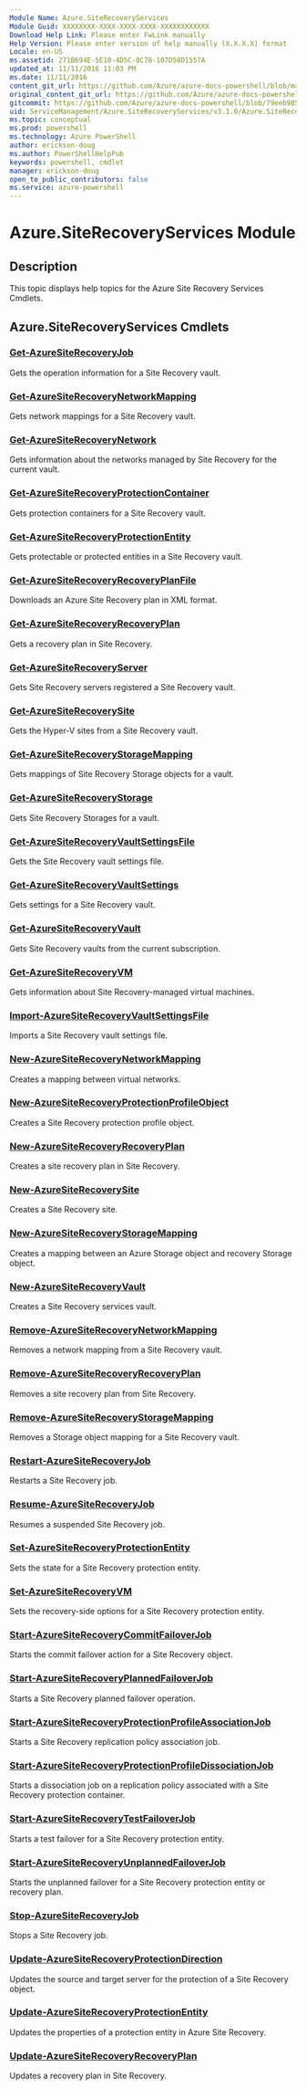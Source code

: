 ```yaml
---
Module Name: Azure.SiteRecoveryServices
Module Guid: XXXXXXXX-XXXX-XXXX-XXXX-XXXXXXXXXXXX
Download Help Link: Please enter FwLink manually
Help Version: Please enter version of help manually (X.X.X.X) format
Locale: en-US
ms.assetid: 271B694E-5E10-4D5C-8C78-107D58D1557A
updated_at: 11/11/2016 11:03 PM
ms.date: 11/11/2016
content_git_url: https://github.com/Azure/azure-docs-powershell/blob/master/azureps-cmdlets-docs/ServiceManagement/Azure.SiteRecoveryServices/v3.1.0/Azure.SiteRecoveryServices.md
original_content_git_url: https://github.com/Azure/azure-docs-powershell/blob/master/azureps-cmdlets-docs/ServiceManagement/Azure.SiteRecoveryServices/v3.1.0/Azure.SiteRecoveryServices.md
gitcommit: https://github.com/Azure/azure-docs-powershell/blob/79eeb985ea480979357fb4695832a0c3d29a48bf/azureps-cmdlets-docs/ServiceManagement/Azure.SiteRecoveryServices/v3.1.0/Azure.SiteRecoveryServices.md
uid: ServiceManagement/Azure.SiteRecoveryServices/v3.1.0/Azure.SiteRecoveryServices.md
ms.topic: conceptual
ms.prod: powershell
ms.technology: Azure PowerShell
author: erickson-doug
ms.author: PowerShellHelpPub
keywords: powershell, cmdlet
manager: erickson-doug
open_to_public_contributors: false
ms.service: azure-powershell
---
```


# Azure.SiteRecoveryServices Module
## Description
This topic displays help topics for the Azure Site Recovery Services Cmdlets.

## Azure.SiteRecoveryServices Cmdlets
### [Get-AzureSiteRecoveryJob](./Get-AzureSiteRecoveryJob.md)
Gets the operation information for a Site Recovery vault.


### [Get-AzureSiteRecoveryNetworkMapping](./Get-AzureSiteRecoveryNetworkMapping.md)
Gets network mappings for a Site Recovery vault.


### [Get-AzureSiteRecoveryNetwork](./Get-AzureSiteRecoveryNetwork.md)
Gets information about the networks managed by Site Recovery for the current vault.


### [Get-AzureSiteRecoveryProtectionContainer](./Get-AzureSiteRecoveryProtectionContainer.md)
Gets protection containers for a Site Recovery vault.


### [Get-AzureSiteRecoveryProtectionEntity](./Get-AzureSiteRecoveryProtectionEntity.md)
Gets protectable or protected entities in a Site Recovery vault.


### [Get-AzureSiteRecoveryRecoveryPlanFile](./Get-AzureSiteRecoveryRecoveryPlanFile.md)
Downloads an Azure Site Recovery plan in XML format.


### [Get-AzureSiteRecoveryRecoveryPlan](./Get-AzureSiteRecoveryRecoveryPlan.md)
Gets a recovery plan in Site Recovery.


### [Get-AzureSiteRecoveryServer](./Get-AzureSiteRecoveryServer.md)
Gets Site Recovery servers registered a Site Recovery vault.


### [Get-AzureSiteRecoverySite](./Get-AzureSiteRecoverySite.md)
Gets the Hyper-V sites from a Site Recovery vault.


### [Get-AzureSiteRecoveryStorageMapping](./Get-AzureSiteRecoveryStorageMapping.md)
Gets mappings of Site Recovery Storage objects for a vault.


### [Get-AzureSiteRecoveryStorage](./Get-AzureSiteRecoveryStorage.md)
Gets Site Recovery Storages for a vault.


### [Get-AzureSiteRecoveryVaultSettingsFile](./Get-AzureSiteRecoveryVaultSettingsFile.md)
Gets the Site Recovery vault settings file.


### [Get-AzureSiteRecoveryVaultSettings](./Get-AzureSiteRecoveryVaultSettings.md)
Gets settings for a Site Recovery vault.


### [Get-AzureSiteRecoveryVault](./Get-AzureSiteRecoveryVault.md)
Gets Site Recovery vaults from the current subscription.


### [Get-AzureSiteRecoveryVM](./Get-AzureSiteRecoveryVM.md)
Gets information about Site Recovery-managed virtual machines.


### [Import-AzureSiteRecoveryVaultSettingsFile](./Import-AzureSiteRecoveryVaultSettingsFile.md)
Imports a Site Recovery vault settings file.


### [New-AzureSiteRecoveryNetworkMapping](./New-AzureSiteRecoveryNetworkMapping.md)
Creates a mapping between virtual networks.


### [New-AzureSiteRecoveryProtectionProfileObject](./New-AzureSiteRecoveryProtectionProfileObject.md)
Creates a Site Recovery protection profile object.


### [New-AzureSiteRecoveryRecoveryPlan](./New-AzureSiteRecoveryRecoveryPlan.md)
Creates a site recovery plan in Site Recovery.


### [New-AzureSiteRecoverySite](./New-AzureSiteRecoverySite.md)
Creates a Site Recovery site.


### [New-AzureSiteRecoveryStorageMapping](./New-AzureSiteRecoveryStorageMapping.md)
Creates a mapping between an Azure Storage object and recovery Storage object.


### [New-AzureSiteRecoveryVault](./New-AzureSiteRecoveryVault.md)
Creates a Site Recovery services vault.


### [Remove-AzureSiteRecoveryNetworkMapping](./Remove-AzureSiteRecoveryNetworkMapping.md)
Removes a network mapping from a Site Recovery vault.


### [Remove-AzureSiteRecoveryRecoveryPlan](./Remove-AzureSiteRecoveryRecoveryPlan.md)
Removes a site recovery plan from Site Recovery.


### [Remove-AzureSiteRecoveryStorageMapping](./Remove-AzureSiteRecoveryStorageMapping.md)
Removes a Storage object mapping for a Site Recovery vault.


### [Restart-AzureSiteRecoveryJob](./Restart-AzureSiteRecoveryJob.md)
Restarts a Site Recovery job.


### [Resume-AzureSiteRecoveryJob](./Resume-AzureSiteRecoveryJob.md)
Resumes a suspended Site Recovery job.


### [Set-AzureSiteRecoveryProtectionEntity](./Set-AzureSiteRecoveryProtectionEntity.md)
Sets the state for a Site Recovery protection entity.


### [Set-AzureSiteRecoveryVM](./Set-AzureSiteRecoveryVM.md)
Sets the recovery-side options for a Site Recovery protection entity.


### [Start-AzureSiteRecoveryCommitFailoverJob](./Start-AzureSiteRecoveryCommitFailoverJob.md)
Starts the commit failover action for a Site Recovery object.


### [Start-AzureSiteRecoveryPlannedFailoverJob](./Start-AzureSiteRecoveryPlannedFailoverJob.md)
Starts a Site Recovery planned failover operation.


### [Start-AzureSiteRecoveryProtectionProfileAssociationJob](./Start-AzureSiteRecoveryProtectionProfileAssociationJob.md)
Starts a Site Recovery replication policy association job.


### [Start-AzureSiteRecoveryProtectionProfileDissociationJob](./Start-AzureSiteRecoveryProtectionProfileDissociationJob.md)
Starts a dissociation job on a replication policy associated with a Site Recovery protection container.


### [Start-AzureSiteRecoveryTestFailoverJob](./Start-AzureSiteRecoveryTestFailoverJob.md)
Starts a test failover for a Site Recovery protection entity.


### [Start-AzureSiteRecoveryUnplannedFailoverJob](./Start-AzureSiteRecoveryUnplannedFailoverJob.md)
Starts the unplanned failover for a Site Recovery protection entity or recovery plan.


### [Stop-AzureSiteRecoveryJob](./Stop-AzureSiteRecoveryJob.md)
Stops a Site Recovery job.


### [Update-AzureSiteRecoveryProtectionDirection](./Update-AzureSiteRecoveryProtectionDirection.md)
Updates the source and target server for the protection of a Site Recovery object.


### [Update-AzureSiteRecoveryProtectionEntity](./Update-AzureSiteRecoveryProtectionEntity.md)
Updates the properties of a protection entity in Azure Site Recovery.


### [Update-AzureSiteRecoveryRecoveryPlan](./Update-AzureSiteRecoveryRecoveryPlan.md)
Updates a recovery plan in Site Recovery.



